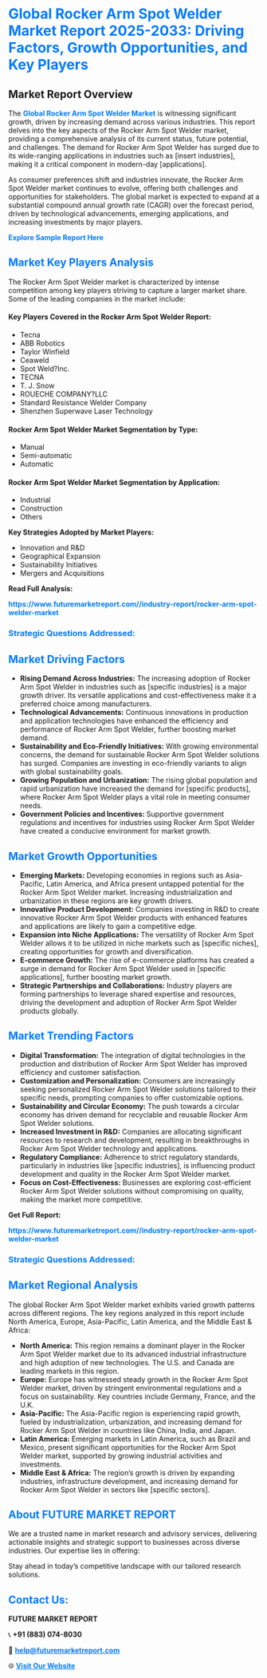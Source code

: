 <h1 style="color: #007BFF;">Global Rocker Arm Spot Welder Market Report 2025-2033: Driving Factors, Growth Opportunities, and Key Players</h1>

<section id="overview">
<h2>Market Report Overview</h2>
<p>The <a href="https://www.futuremarketreport.com//industry-report/rocker-arm-spot-welder-market" style="color: #007BFF; text-decoration: none;"><strong>Global Rocker Arm Spot Welder Market</strong></a> is witnessing significant growth, driven by increasing demand across various industries. This report delves into the key aspects of the Rocker Arm Spot Welder market, providing a comprehensive analysis of its current status, future potential, and challenges. The demand for Rocker Arm Spot Welder has surged due to its wide-ranging applications in industries such as [insert industries], making it a critical component in modern-day [applications].</p>
<p>As consumer preferences shift and industries innovate, the Rocker Arm Spot Welder market continues to evolve, offering both challenges and opportunities for stakeholders. The global market is expected to expand at a substantial compound annual growth rate (CAGR) over the forecast period, driven by technological advancements, emerging applications, and increasing investments by major players.</p>
</section>

<section id="overview">
<p><a href="https://www.futuremarketreport.com//request-sample/reportId=55932" style="color: #007BFF; text-decoration: none;"><strong>Explore Sample Report Here</strong></a></p>
</section>

<section id="key-players">
<h2 style="color: #007BFF;">Market Key Players Analysis</h2>
<p>The Rocker Arm Spot Welder market is characterized by intense competition among key players striving to capture a larger market share. Some of the leading companies in the market include:</p>
<h4>Key Players Covered in the Rocker Arm Spot Welder Report:</h4>
<ul><li>Tecna</li><li>ABB Robotics</li><li>Taylor Winfield</li><li>Ceaweld</li><li>Spot Weld?Inc.</li><li>TECNA</li><li>T. J. Snow</li><li>ROUECHE COMPANY?LLC</li><li>Standard Resistance Welder Company</li><li>Shenzhen Superwave Laser Technology</li></ul>
<h4>Rocker Arm Spot Welder Market Segmentation by Type:</h4>
<ul><li>Manual</li><li>Semi-automatic</li><li>Automatic</li></ul>

<h4>Rocker Arm Spot Welder Market Segmentation by Application:</h4>
<ul><li>Industrial</li><li>Construction</li><li>Others</li></ul>
<p><strong>Key Strategies Adopted by Market Players:</strong></p>
<ul>
<li>Innovation and R&D</li>
<li>Geographical Expansion</li>
<li>Sustainability Initiatives</li>
<li>Mergers and Acquisitions</li>
</ul>
</section>

<section>
<p><strong>Read Full Analysis: </strong></p><a href="https://www.futuremarketreport.com//industry-report/rocker-arm-spot-welder-market" style="color: #007BFF; text-decoration: none;"><strong>https://www.futuremarketreport.com//industry-report/rocker-arm-spot-welder-market</strong></a>
<h3 style="color: #007BFF;">Strategic Questions Addressed:</h3>
</section>

<section id="driving-factors">
<h2 style="color: #007BFF;">Market Driving Factors</h2>
<ul>
<li><strong>Rising Demand Across Industries:</strong> The increasing adoption of Rocker Arm Spot Welder in industries such as [specific industries] is a major growth driver. Its versatile applications and cost-effectiveness make it a preferred choice among manufacturers.</li>
<li><strong>Technological Advancements:</strong> Continuous innovations in production and application technologies have enhanced the efficiency and performance of Rocker Arm Spot Welder, further boosting market demand.</li>
<li><strong>Sustainability and Eco-Friendly Initiatives:</strong> With growing environmental concerns, the demand for sustainable Rocker Arm Spot Welder solutions has surged. Companies are investing in eco-friendly variants to align with global sustainability goals.</li>
<li><strong>Growing Population and Urbanization:</strong> The rising global population and rapid urbanization have increased the demand for [specific products], where Rocker Arm Spot Welder plays a vital role in meeting consumer needs.</li>
<li><strong>Government Policies and Incentives:</strong> Supportive government regulations and incentives for industries using Rocker Arm Spot Welder have created a conducive environment for market growth.</li>
</ul>
</section>

<section id="growth-opportunities">
<h2 style="color: #007BFF;">Market Growth Opportunities</h2>
<ul>
<li><strong>Emerging Markets:</strong> Developing economies in regions such as Asia-Pacific, Latin America, and Africa present untapped potential for the Rocker Arm Spot Welder market. Increasing industrialization and urbanization in these regions are key growth drivers.</li>
<li><strong>Innovative Product Development:</strong> Companies investing in R&D to create innovative Rocker Arm Spot Welder products with enhanced features and applications are likely to gain a competitive edge.</li>
<li><strong>Expansion into Niche Applications:</strong> The versatility of Rocker Arm Spot Welder allows it to be utilized in niche markets such as [specific niches], creating opportunities for growth and diversification.</li>
<li><strong>E-commerce Growth:</strong> The rise of e-commerce platforms has created a surge in demand for Rocker Arm Spot Welder used in [specific applications], further boosting market growth.</li>
<li><strong>Strategic Partnerships and Collaborations:</strong> Industry players are forming partnerships to leverage shared expertise and resources, driving the development and adoption of Rocker Arm Spot Welder products globally.</li>
</ul>
</section>

<section id="trending-factors">
<h2 style="color: #007BFF;">Market Trending Factors</h2>
<ul>
<li><strong>Digital Transformation:</strong> The integration of digital technologies in the production and distribution of Rocker Arm Spot Welder has improved efficiency and customer satisfaction.</li>
<li><strong>Customization and Personalization:</strong> Consumers are increasingly seeking personalized Rocker Arm Spot Welder solutions tailored to their specific needs, prompting companies to offer customizable options.</li>
<li><strong>Sustainability and Circular Economy:</strong> The push towards a circular economy has driven demand for recyclable and reusable Rocker Arm Spot Welder solutions.</li>
<li><strong>Increased Investment in R&D:</strong> Companies are allocating significant resources to research and development, resulting in breakthroughs in Rocker Arm Spot Welder technology and applications.</li>
<li><strong>Regulatory Compliance:</strong> Adherence to strict regulatory standards, particularly in industries like [specific industries], is influencing product development and quality in the Rocker Arm Spot Welder market.</li>
<li><strong>Focus on Cost-Effectiveness:</strong> Businesses are exploring cost-efficient Rocker Arm Spot Welder solutions without compromising on quality, making the market more competitive.</li>
</ul>
</section>

<section>
<p><strong>Get Full Report: </strong></p><a href="https://www.futuremarketreport.com//industry-report/rocker-arm-spot-welder-market" style="color: #007BFF; text-decoration: none;"><strong>https://www.futuremarketreport.com//industry-report/rocker-arm-spot-welder-market</strong></a>
<h3 style="color: #007BFF;">Strategic Questions Addressed:</h3>
</section>


<section id="regional-analysis">
<h2 style="color: #007BFF;">Market Regional Analysis</h2>
<p>The global Rocker Arm Spot Welder market exhibits varied growth patterns across different regions. The key regions analyzed in this report include North America, Europe, Asia-Pacific, Latin America, and the Middle East & Africa:</p>
<ul>
<li><strong>North America:</strong> This region remains a dominant player in the Rocker Arm Spot Welder market due to its advanced industrial infrastructure and high adoption of new technologies. The U.S. and Canada are leading markets in this region.</li>
<li><strong>Europe:</strong> Europe has witnessed steady growth in the Rocker Arm Spot Welder market, driven by stringent environmental regulations and a focus on sustainability. Key countries include Germany, France, and the U.K.</li>
<li><strong>Asia-Pacific:</strong> The Asia-Pacific region is experiencing rapid growth, fueled by industrialization, urbanization, and increasing demand for Rocker Arm Spot Welder in countries like China, India, and Japan.</li>
<li><strong>Latin America:</strong> Emerging markets in Latin America, such as Brazil and Mexico, present significant opportunities for the Rocker Arm Spot Welder market, supported by growing industrial activities and investments.</li>
<li><strong>Middle East & Africa:</strong> The region’s growth is driven by expanding industries, infrastructure development, and increasing demand for Rocker Arm Spot Welder in sectors like [specific sectors].</li>
</ul>
</section>

<footer>
<h2 style="color: #007BFF;">About FUTURE MARKET REPORT</h2>
<p>We are a trusted name in market research and advisory services, delivering actionable insights and strategic support to businesses across diverse industries. Our expertise lies in offering:</p>

<p>Stay ahead in today’s competitive landscape with our tailored research solutions.</p>

<h2 style="color: #007BFF;">Contact Us:</h2>
<p><strong>FUTURE MARKET REPORT</strong></p>
<p>📞 <strong>+91 (883) 074-8030</strong></p>
<p>📧 <strong><a href="mailto:help@futuremarketreport.com" style="color: #007BFF;">help@futuremarketreport.com</a></strong></p>
<p>🌐 <strong><a href="https://www.futuremarketreport.com/" style="color: #007BFF;">Visit Our Website</a></strong></p>
</footer>